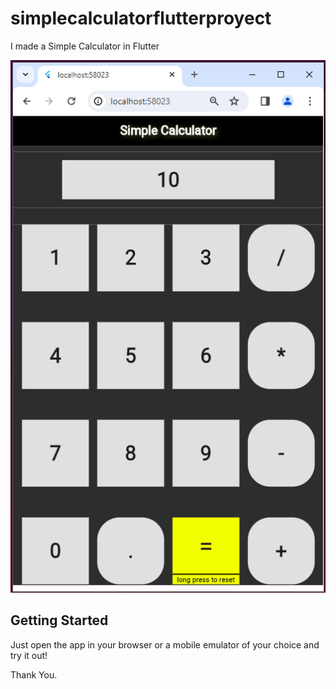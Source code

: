 # simplecalculatorflutterproyect

I made a Simple Calculator in Flutter

![Texto alternativo](simpleCal.png)


## Getting Started

Just open the app in your browser or a mobile emulator of your choice and try it out!

Thank You.

